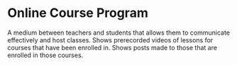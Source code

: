 ﻿# Online Course Program

A medium between teachers and students that allows them to communicate effectively and host classes. Shows prerecorded videos of lessons for courses that have been enrolled in. Shows posts made to those that are enrolled in those courses. 
